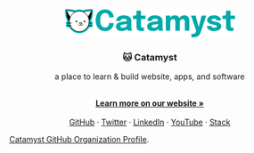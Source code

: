 <!-- CATAMYST -->
<p align="center">
  <a href="https://github.com/catamyst/catamyst">
    <img src="https://raw.githubusercontent.com/catamyst/.github/main/assets/catamyst-logo.png" alt="Catamyst" height="51" />
  </a>

  <h3 align="center">🐱 Catamyst</h3>

  <p align="center">
    a place to learn & build website, apps, and software
  </p>

  <p align="center">
    <br />
    <a href="https://catamyst.com"><strong>Learn more on our website »</strong></a>
    <br />
    <br />
    <a href="https://a.catamyst.com/github">GitHub</a>
    ·
    <a href="https://a.catamyst.com/twitter">Twitter</a>
    ·
    <a href="https://a.catamyst.com/linkedin">LinkedIn</a>
    ·
    <a href="https://a.catamyst.com/youtube">YouTube</a>
    ·
    <a href="https://a.catamyst.com/stack">Stack</a>
  </p>
</p>

[Catamyst GitHub Organization Profile](profile/README.md).
